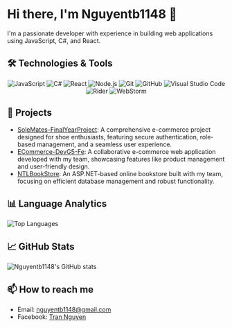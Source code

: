 # Hi there, I'm Nguyentb1148 👋

I'm a passionate developer with experience in building web applications using JavaScript, C#, and React.

## 🛠️ Technologies & Tools

<p align="center">
  <img src="https://img.shields.io/badge/-JavaScript-F7DF1E?logo=javascript&logoColor=black&style=flat" alt="JavaScript" />
  <img src="https://img.shields.io/badge/-C%23-239120?logo=c-sharp&logoColor=white&style=flat" alt="C#" />
  <img src="https://img.shields.io/badge/-React-61DAFB?logo=react&logoColor=black&style=flat" alt="React" />
  <img src="https://img.shields.io/badge/-Node.js-339933?logo=node.js&logoColor=white&style=flat" alt="Node.js" />
  <img src="https://img.shields.io/badge/-Git-F05032?logo=git&logoColor=white&style=flat" alt="Git" />
  <img src="https://img.shields.io/badge/-GitHub-181717?logo=github&logoColor=white&style=flat" alt="GitHub" />
  <img src="https://img.shields.io/badge/-VS%20Code-007ACC?logo=visual-studio-code&logoColor=white&style=flat" alt="Visual Studio Code" />
  <img src="https://img.shields.io/badge/-Rider-000000?logo=jetbrains&logoColor=white&style=flat" alt="Rider" />
  <img src="https://img.shields.io/badge/-WebStorm-000000?logo=jetbrains&logoColor=white&style=flat" alt="WebStorm" />
</p>

## 🚀 Projects

- [SoleMates-FinalYearProject](https://github.com/Nguyentb1148/SoleMates-FinalYearProject): A comprehensive e-commerce project designed for shoe enthusiasts, featuring secure authentication, role-based management, and a seamless user experience.
- [ECommerce-DevG5-Fe](https://github.com/Nguyentb1148/ECommerce-DevG5-Fe): A collaborative e-commerce web application developed with my team, showcasing features like product management and user-friendly design.
- [NTLBookStore](https://github.com/Nguyentb1148/NTLBookStore): An ASP.NET-based online bookstore built with my team, focusing on efficient database management and robust functionality.

## 📊 Language Analytics

![Top Languages](https://github-readme-stats.vercel.app/api/top-langs/?username=Nguyentb1148&layout=compact&theme=radical)

## 📈 GitHub Stats

![Nguyentb1148's GitHub stats](https://github-readme-stats.vercel.app/api?username=Nguyentb1148&show_icons=true&theme=radical)

## 📫 How to reach me

- Email: [nguyentb1148@gmail.com](mailto:nguyentb1148@gmail.com)
- Facebook: [Tran Nguyen](https://www.facebook.com/tran.nguyen.373098)
